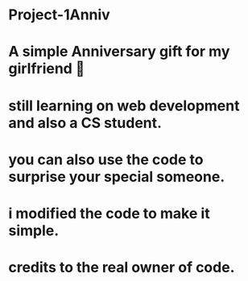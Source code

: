 # Project-1Anniv
# A simple Anniversary gift for my girlfriend 💖
# still learning on web development and also a CS student.
# you can also use the code to surprise your special someone.
# i modified the code to make it simple.
# credits to the real owner of code.
